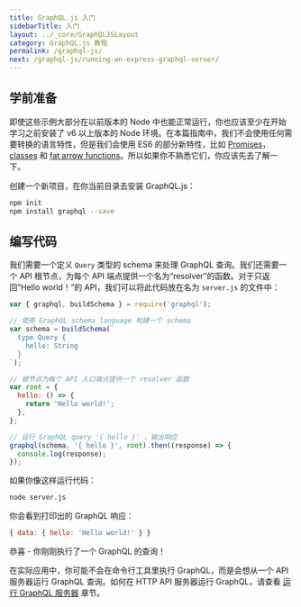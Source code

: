 ```yaml
---
title: GraphQL.js 入门
sidebarTitle: 入门
layout: ../_core/GraphQLJSLayout
category: GraphQL.js 教程
permalink: /graphql-js/
next: /graphql-js/running-an-express-graphql-server/
---
```


## 学前准备

即使这些示例大部分在以前版本的 Node 中也能正常运行，你也应该至少在开始学习之前安装了 v6 以上版本的 Node 环境。在本篇指南中，我们不会使用任何需要转换的语言特性，但是我们会使用 ES6 的部分新特性，比如 [Promises](http://www.html5rocks.com/en/tutorials/es6/promises/)，[classes](http://javascriptplayground.com/blog/2014/07/introduction-to-es6-classes-tutorial/) 和 [fat arrow functions](https://strongloop.com/strongblog/an-introduction-to-javascript-es6-arrow-functions/)。所以如果你不熟悉它们，你应该先去了解一下。

创建一个新项目，在你当前目录去安装 GraphQL.js：

```bash
npm init
npm install graphql --save
```

## 编写代码

我们需要一个定义 `Query` 类型的 schema 来处理 GraphQL 查询。我们还需要一个 API 根节点，为每个 API 端点提供一个名为“resolver”的函数。对于只返回“Hello world！”的 API，我们可以将此代码放在名为 `server.js` 的文件中：

```javascript
var { graphql, buildSchema } = require('graphql');

// 使用 GraphQL schema language 构建一个 schema
var schema = buildSchema(`
  type Query {
    hello: String
  }
`);

// 根节点为每个 API 入口端点提供一个 resolver 函数
var root = {
  hello: () => {
    return 'Hello world!';
  },
};

// 运行 GraphQL query '{ hello }' ，输出响应
graphql(schema, '{ hello }', root).then((response) => {
  console.log(response);
});
```

如果你像这样运行代码：

```bash
node server.js
```

你会看到打印出的 GraphQL 响应：

```javascript
{ data: { hello: 'Hello world!' } }
```

恭喜 - 你刚刚执行了一个 GraphQL 的查询！

在实际应用中，你可能不会在命令行工具里执行 GraphQL，而是会想从一个 API 服务器运行 GraphQL 查询。如何在 HTTP API 服务器运行 GraphQL，请查看 [运行 GraphQL 服务器](/graphql-js/running-an-express-graphql-server/) 章节。
